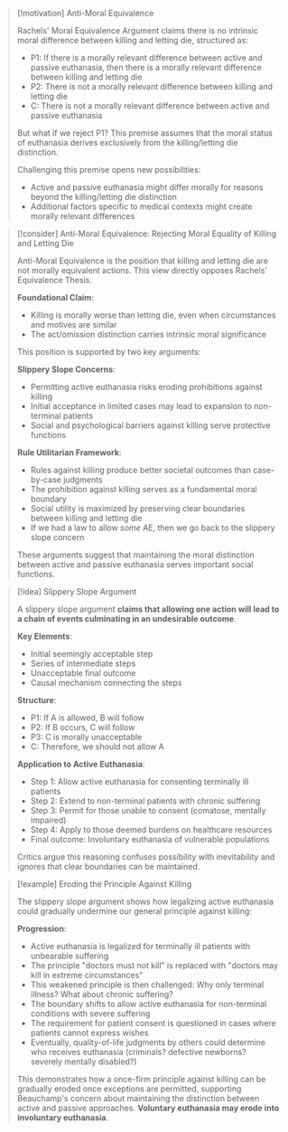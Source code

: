 > [!motivation] Anti-Moral Equivalence
> 
> Rachels' Moral Equivalence Argument claims there is no intrinsic moral difference between killing and letting die, structured as:
> 
> - P1: If there is a morally relevant difference between active and passive euthanasia, then there is a morally relevant difference between killing and letting die
> - P2: There is not a morally relevant difference between killing and letting die
> - C: There is not a morally relevant difference between active and passive euthanasia
> 
> But what if we reject P1? This premise assumes that the moral status of euthanasia derives exclusively from the killing/letting die distinction.
> 
> Challenging this premise opens new possibilities:
> 
> - Active and passive euthanasia might differ morally for reasons beyond the killing/letting die distinction
> - Additional factors specific to medical contexts might create morally relevant differences

> [!consider] Anti-Moral Equivalence: Rejecting Moral Equality of Killing and Letting Die
> 
> Anti-Moral Equivalence is the position that killing and letting die are not morally equivalent actions. This view directly opposes Rachels' Equivalence Thesis.
> 
> **Foundational Claim**:
> 
> - Killing is morally worse than letting die, even when circumstances and motives are similar
> - The act/omission distinction carries intrinsic moral significance
> 
> This position is supported by two key arguments:
> 
> **Slippery Slope Concerns**:
> 
> - Permitting active euthanasia risks eroding prohibitions against killing
> - Initial acceptance in limited cases may lead to expansion to non-terminal patients
> - Social and psychological barriers against killing serve protective functions
> 
> **Rule Utilitarian Framework**:
> 
> - Rules against killing produce better societal outcomes than case-by-case judgments
> - The prohibition against killing serves as a fundamental moral boundary
> - Social utility is maximized by preserving clear boundaries between killing and letting die
> - If we had a law to allow *some* AE, then we go back to the slippery slope concern
> 
> These arguments suggest that maintaining the moral distinction between active and passive euthanasia serves important social functions.

> [!idea] Slippery Slope Argument
> 
> A slippery slope argument **claims that allowing one action will lead to a chain of events culminating in an undesirable outcome**.
> 
> **Key Elements**:
> 
> - Initial seemingly acceptable step
> - Series of intermediate steps
> - Unacceptable final outcome
> - Causal mechanism connecting the steps
> 
> **Structure**:
> 
> - P1: If A is allowed, B will follow
> - P2: If B occurs, C will follow
> - P3: C is morally unacceptable
> - C: Therefore, we should not allow A
> 
> **Application to Active Euthanasia**:
> 
> - Step 1: Allow active euthanasia for consenting terminally ill patients
> - Step 2: Extend to non-terminal patients with chronic suffering
> - Step 3: Permit for those unable to consent (comatose, mentally impaired)
> - Step 4: Apply to those deemed burdens on healthcare resources
> - Final outcome: Involuntary euthanasia of vulnerable populations
> 
> Critics argue this reasoning confuses possibility with inevitability and ignores that clear boundaries can be maintained.

> [!example] Eroding the Principle Against Killing
> 
> The slippery slope argument shows how legalizing active euthanasia could gradually undermine our general principle against killing:
> 
> **Progression**:
> 
> - Active euthanasia is legalized for terminally ill patients with unbearable suffering
> - The principle "doctors must not kill" is replaced with "doctors may kill in extreme circumstances"
> - This weakened principle is then challenged: Why only terminal illness? What about chronic suffering?
> - The boundary shifts to allow active euthanasia for non-terminal conditions with severe suffering
> - The requirement for patient consent is questioned in cases where patients cannot express wishes
> - Eventually, quality-of-life judgments by others could determine who receives euthanasia (criminals? defective newborns? severely mentally disabled?)
> 
> This demonstrates how a once-firm principle against killing can be gradually eroded once exceptions are permitted, supporting Beauchamp's concern about maintaining the distinction between active and passive approaches. **Voluntary euthanasia may erode into involuntary euthanasia**.